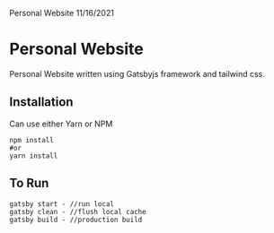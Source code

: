 Personal Website 11/16/2021

# Personal Website

Personal Website written using Gatsbyjs framework and tailwind css.

## Installation

Can use either Yarn or NPM

```
npm install
#or
yarn install
```

## To Run

```
gatsby start - //run local
gatsby clean - //flush local cache
gatsby build - //production build
```
